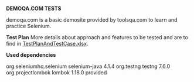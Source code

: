 **DEMOQA.COM TESTS**

demoqa.com is a basic demosite provided by toolsqa.com to learn and practice Selenium.


**Test Plan**
More details about approach and features to be tested and are to find in 
[TestPlanAndTestCase.xlsx](https://github.com/MajaMaric123/demoqa-tests/files/8935193/TestPlanAndTestCase.xlsx).

**Used dependencies**

<dependency>
      <groupId>org.seleniumhq.selenium</groupId>
      <artifactId>selenium-java</artifactId>
      <version>4.1.4</version>
</dependency>

<dependency>
      <groupId>org.testng</groupId>
      <artifactId>testng</artifactId>
      <version>7.6.0</version>
</dependency>

<dependency>
      <groupId>org.projectlombok</groupId>
      <artifactId>lombok</artifactId>
      <version>1.18.0</version>
      <scope>provided</scope>
</dependency>
